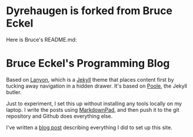 # Dyrehaugen is forked from Bruce Eckel
Here is Bruce's README.md:

# Bruce Eckel's Programming Blog

Based on [Lanyon](https://github.com/poole/lanyon), which is a [Jekyll](http://jekyllrb.com) theme that places content first by tucking away navigation in a hidden drawer. It's based on [Poole](http://getpoole.com), the Jekyll butler.

Just to experiment, I set this up without installing any tools locally on my laptop. I write the posts using [MarkdownPad](http://markdownpad.com/), and then push it to the git repository and Github does everything else.

I've written a [blog post](http://bruceeckel.github.io/2014/11/19/using-github-pages/) describing everything I did to set up this site.

